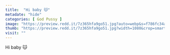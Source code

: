 ```yaml
---
title:  "Hi baby 😽"
metadate: "hide"
categories: [ God Pussy ]
image: "https://preview.redd.it/7z365hfa9go51.jpg?auto=webp&s=f786fc34a88c4409868f494333a89479ed99212f"
thumb: "https://preview.redd.it/7z365hfa9go51.jpg?width=1080&crop=smart&auto=webp&s=8cde1edb35e5d3ea9b98b2cdcff0af210b0453b1"
visit: ""
---
```

Hi baby 😽
